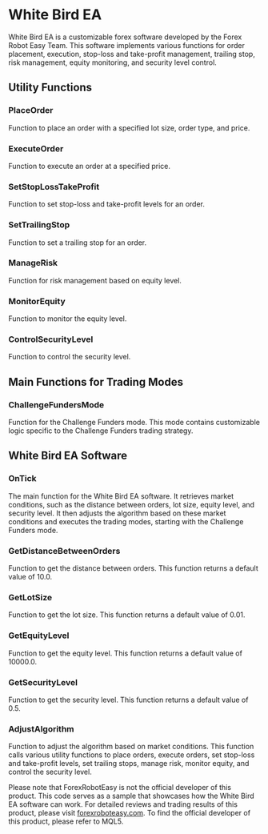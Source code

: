 # White Bird EA

White Bird EA is a customizable forex software developed by the Forex Robot Easy Team. This software implements various functions for order placement, execution, stop-loss and take-profit management, trailing stop, risk management, equity monitoring, and security level control.

## Utility Functions

### PlaceOrder
Function to place an order with a specified lot size, order type, and price.

### ExecuteOrder
Function to execute an order at a specified price.

### SetStopLossTakeProfit
Function to set stop-loss and take-profit levels for an order.

### SetTrailingStop
Function to set a trailing stop for an order.

### ManageRisk
Function for risk management based on equity level.

### MonitorEquity
Function to monitor the equity level.

### ControlSecurityLevel
Function to control the security level.

## Main Functions for Trading Modes

### ChallengeFundersMode
Function for the Challenge Funders mode. This mode contains customizable logic specific to the Challenge Funders trading strategy.

## White Bird EA Software

### OnTick
The main function for the White Bird EA software. It retrieves market conditions, such as the distance between orders, lot size, equity level, and security level. It then adjusts the algorithm based on these market conditions and executes the trading modes, starting with the Challenge Funders mode.

### GetDistanceBetweenOrders
Function to get the distance between orders. This function returns a default value of 10.0.

### GetLotSize
Function to get the lot size. This function returns a default value of 0.01.

### GetEquityLevel
Function to get the equity level. This function returns a default value of 10000.0.

### GetSecurityLevel
Function to get the security level. This function returns a default value of 0.5.

### AdjustAlgorithm
Function to adjust the algorithm based on market conditions. This function calls various utility functions to place orders, execute orders, set stop-loss and take-profit levels, set trailing stops, manage risk, monitor equity, and control the security level.

Please note that ForexRobotEasy is not the official developer of this product. This code serves as a sample that showcases how the White Bird EA software can work. For detailed reviews and trading results of this product, please visit [forexroboteasy.com](https://forexroboteasy.com/forex-robot-review/white-bird-ea-review-high-safety-customizable-forex-software/). To find the official developer of this product, please refer to MQL5.
